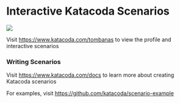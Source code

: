 # Interactive Katacoda Scenarios

[![](http://shields.katacoda.com/katacoda/tombanas/count.svg)](https://www.katacoda.com/tombanas "Get your profile on Katacoda.com")

Visit https://www.katacoda.com/tombanas to view the profile and interactive scenarios

### Writing Scenarios
Visit https://www.katacoda.com/docs to learn more about creating Katacoda scenarios

For examples, visit https://github.com/katacoda/scenario-example
